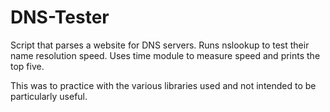 # DNS-Tester

Script that parses a website for DNS servers. Runs nslookup to test their name resolution speed. Uses time module to measure speed and prints the top five. 

This was to practice with the various libraries used and not intended to be particularly useful. 
